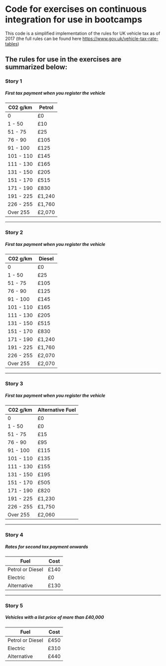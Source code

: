 # Code for exercises on continuous integration for use in bootcamps

This code is a simplified implementation of the rules for UK vehicle tax as of 2017 (the full rules can be found here https://www.gov.uk/vehicle-tax-rate-tables)

## The rules for use in the exercises are summarized below:

### Story 1

##### First tax payment when you register the vehicle


|C02 g/km  |Petrol |
|-----------|-------|
|0	        |£0	    |
|1 - 50	    |£10	|
|51 - 75	|£25	|
|76 - 90	|£105	|
|91 - 100	|£125	|
|101 - 110	|£145	|
|111 - 130	|£165	|
|131 - 150	|£205	|
|151 - 170	|£515	|
|171 - 190	|£830	|
|191 - 225	|£1,240	|
|226 - 255	|£1,760	|
|Over 255	|£2,070	|

---

### Story 2

##### First tax payment when you register the vehicle

|C02 g/km   |Diesel |
|-----------|-------|
|0	        |£0     |
|1 - 50	    |£25	|
|51 - 75	|£105	|
|76 - 90	|£125	|
|91 - 100	|£145	|
|101 - 110	|£165	|
|111 - 130	|£205	|
|131 - 150	|£515	|
|151 - 170	|£830	|
|171 - 190	|£1,240	|
|191 - 225	|£1,760	|
|226 - 255	|£2,070	|
|Over 255	|£2,070	|

---

### Story 3

##### First tax payment when you register the vehicle

|C02 g/km   |Alternative Fuel|
|-----------|-------|
|0	        |£0|
|1 - 50	    |£0|
|51 - 75	|£15|
|76 - 90	|£95|
|91 - 100	|£115|
|101 - 110	|£135|
|111 - 130	|£155|
|131 - 150	|£195|
|151 - 170	|£505|
|171 - 190	|£820|
|191 - 225	|£1,230|
|226 - 255	|£1,750|
|Over 255	|£2,060|

---

### Story 4

##### Rates for second tax payment onwards

|Fuel                   |Cost    |
|-----------------------|--------|
|Petrol or Diesel       |£140    |
|Electric               |£0      |
|Alternative            |£130    |

---

### Story 5

##### Vehicles with a list price of more than £40,000

|Fuel                   |Cost    |
|-----------------------|--------|
|Petrol or Diesel       |£450    |
|Electric               |£310    |
|Alternative            |£440    |
